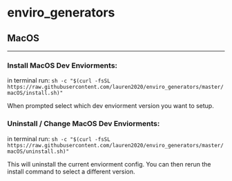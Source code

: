 # enviro_generators

## MacOS
-------------------------------------------------------
### Install MacOS Dev Enviorments:
in terminal run: 
`sh -c "$(curl -fsSL https://raw.githubusercontent.com/lauren2020/enviro_generators/master/macOS/install.sh)"`

When prompted select which dev enviorment version you want to setup.


### Uninstall / Change MacOS Dev Enviorments:
in terminal run: 
`sh -c "$(curl -fsSL https://raw.githubusercontent.com/lauren2020/enviro_generators/master/macOS/uninstall.sh)"`

This will uninstall the current enviorment config. You can then rerun the install command to select a different version.
